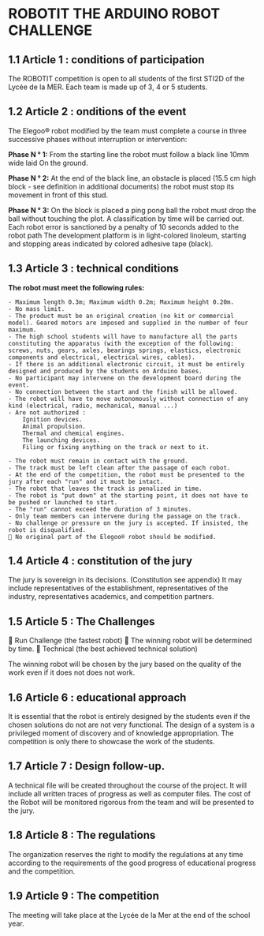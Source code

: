 # ROBOTIT THE ARDUINO ROBOT CHALLENGE

## 1.1 Article 1 : conditions of participation
  The ROBOTIT competition is open to all students of the first STI2D of the Lycée de la MER.
  Each team is made up of 3, 4 or 5 students.
  

## 1.2 Article 2 : onditions of the event
  The Elegoo® robot modified by the team must complete a course in three successive phases without
  interruption or intervention:
  
**Phase N ° 1:** From the starting line the robot must follow a black line 10mm wide laid
  On the ground.
  
**Phase N ° 2:** 
  At the end of the black line, an obstacle is placed (15.5 cm high block - see definition in
  additional documents) the robot must stop its movement in front of this stud.
  
**Phase N ° 3:** 
  On the block is placed a ping pong ball the robot must drop the ball without touching the plot.
  A classification by time will be carried out.
  Each robot error is sanctioned by a penalty of 10 seconds added to the robot path
  The development platform is in light-colored linoleum, starting and stopping areas indicated by colored adhesive tape (black).


## 1.3 Article 3 : technical conditions
  **The robot must meet the following rules:**
  ```
  - Maximum length 0.3m; Maximum width 0.2m; Maximum height 0.20m.
  - No mass limit.
  - The product must be an original creation (no kit or commercial model). Geared motors are imposed and supplied in the number of four maximum.
  - The high school students will have to manufacture all the parts constituting the apparatus (with the exception of the following: screws, nuts, gears, axles, bearings springs, elastics, electronic components and electrical, electrical wires, cables).
  - If there is an additional electronic circuit, it must be entirely designed and produced by the students on Arduino bases.
  - No participant may intervene on the development board during the event.
  - No connection between the start and the finish will be allowed.
  - The robot will have to move autonomously without connection of any kind (electrical, radio, mechanical, manual ...)
  - Are not authorized :
      Ignition devices.
      Animal propulsion.
      Thermal and chemical engines.
      The launching devices.
      Filing or fixing anything on the track or next to it.

  - The robot must remain in contact with the ground.
  - The track must be left clean after the passage of each robot.
  - At the end of the competition, the robot must be presented to the jury after each "run" and it must be intact.
  - The robot that leaves the track is penalized in time.
  - The robot is "put down" at the starting point, it does not have to be pushed or launched to start.
  - The "run" cannot exceed the duration of 3 minutes.
  - Only team members can intervene during the passage on the track.
  - No challenge or pressure on the jury is accepted. If insisted, the robot is disqualified.
 📛 No original part of the Elegoo® robot should be modified.
  ```


## 1.4 Article 4 : constitution of the jury
  The jury is sovereign in its decisions. (Constitution see appendix)
  It may include representatives of the establishment, representatives of the industry, representatives
  academics, and competition partners.
  
  
## 1.5 Article 5 : The Challenges

  📢 Run Challenge (the fastest robot)
  📢 The winning robot will be determined by time.
  📢 Technical (the best achieved technical solution)

  The winning robot will be chosen by the jury based on the quality of the work even if it does not
  does not work.
  
  
## 1.6 Article 6 : educational approach
  It is essential that the robot is entirely designed by the students even if the chosen solutions do not
  are not very functional. The design of a system is a privileged moment of discovery and
  of knowledge appropriation.
  The competition is only there to showcase the work of the students.
  
  
## 1.7 Article 7 : Design follow-up.
  A technical file will be created throughout the course of the project. It will include all
  written traces of progress as well as computer files. The cost of the Robot will be monitored
  rigorous from the team and will be presented to the jury.
  
  
## 1.8 Article 8 : The regulations
  The organization reserves the right to modify the regulations at any time according to the requirements of the
  good progress of educational progress and the competition.
  
## 1.9 Article 9 : The competition
  The meeting will take place at the Lycée de la Mer at the end of the school year.
